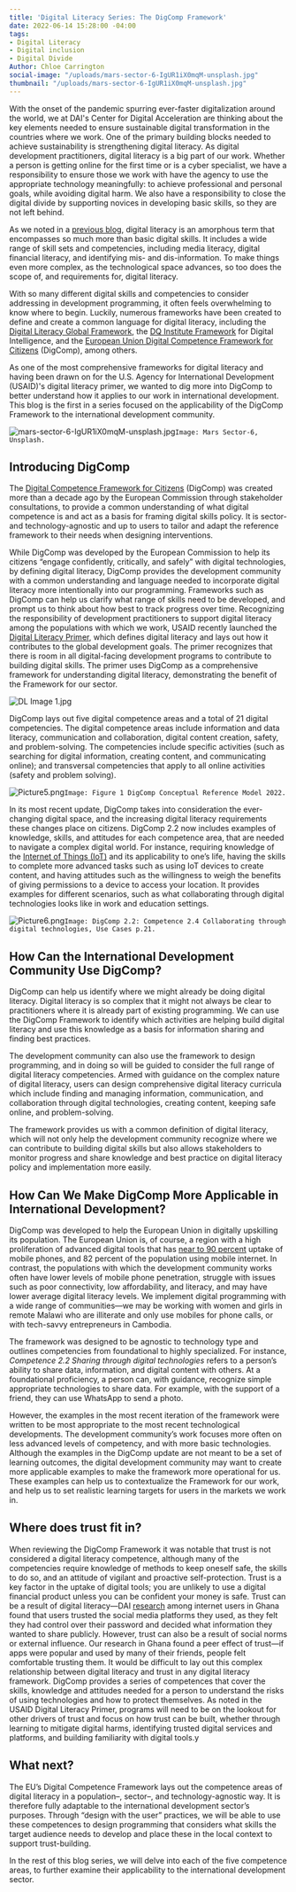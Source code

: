 ```yaml
---
title: 'Digital Literacy Series: The DigComp Framework'
date: 2022-06-14 15:28:00 -04:00
tags:
- Digital Literacy
- Digital inclusion
- Digital Divide
Author: Chloe Carrington
social-image: "/uploads/mars-sector-6-IgUR1iX0mqM-unsplash.jpg"
thumbnail: "/uploads/mars-sector-6-IgUR1iX0mqM-unsplash.jpg"
---
```


With the onset of the pandemic spurring ever-faster digitalization around the world, we at DAI's Center for Digital Acceleration are thinking about the key elements needed to ensure sustainable digital transformation in the countries where we work. One of the primary building blocks needed to achieve sustainability is strengthening digital literacy. As digital development practitioners, digital literacy is a big part of our work. Whether a person is getting online for the first time or is a cyber specialist, we have a responsibility to ensure those we work with have the agency to use the appropriate technology meaningfully: to achieve professional and personal goals, while avoiding digital harm. We also have a responsibility to close the digital divide by supporting novices in developing basic skills, so they are not left behind.

<!--more-->

As we noted in a [previous blog](https://dai-global-digital.com/defining-and-exploring-digital-literacy-in-digital-development.html), digital literacy is an amorphous term that encompasses so much more than basic digital skills. It includes a wide range of skill sets and competencies, including media literacy, digital financial literacy, and identifying mis- and dis-information. To make things even more complex, as the technological space advances, so too does the scope of, and requirements for, digital literacy. 

With so many different digital skills and competencies to consider addressing in development programming, it often feels overwhelming to know where to begin. Luckily, numerous frameworks have been created to define and create a common language for digital literacy, including the [Digital Literacy Global Framework](http://uis.unesco.org/sites/default/files/documents/ip51-global-framework-reference-digital-literacy-skills-2018-en.pdf), the [DQ Institute Framework](https://www.dqinstitute.org/global-standards/) for Digital Intelligence, and the [European Union Digital Competence Framework for Citizens](https://publications.jrc.ec.europa.eu/repository/handle/JRC128415) (DigComp), among others. 

As one of the most comprehensive frameworks for digital literacy and having been drawn on for the U.S. Agency for International Development (USAID)'s digital literacy primer, we wanted to dig more into DigComp to better understand how it applies to our work in international development. This blog is the first in a series focused on the applicability of the DigComp Framework to the international development community.

![mars-sector-6-IgUR1iX0mqM-unsplash.jpg](/uploads/mars-sector-6-IgUR1iX0mqM-unsplash.jpg)`Image: Mars Sector-6, Unsplash.`

## Introducing DigComp

The [Digital Competence Framework for Citizens](https://publications.jrc.ec.europa.eu/repository/handle/JRC128415) (DigComp) was created more than a decade ago by the European Commission through stakeholder consultations, to provide a common understanding of what digital competence is and act as a basis for framing digital skills policy. It is sector- and technology-agnostic and up to users to tailor and adapt the reference framework to their needs when designing interventions. 

While DigComp was developed by the European Commission to help its citizens “engage confidently, critically, and safely” with digital technologies, by defining digital literacy, DigComp provides the development community with a common understanding and language needed to incorporate digital literacy more intentionally into our programming. Frameworks such as DigComp can help us clarify what range of skills need to be developed, and prompt us to think about how best to track progress over time. Recognizing the responsibility of development practitioners to support digital literacy among the populations with which we work, USAID recently launched the [Digital Literacy Primer](https://www.usaid.gov/digital-development/digital-literacy-primer), which defines digital literacy and lays out how it contributes to the global development goals. The primer recognizes that there is room in all digital-facing development programs to contribute to building digital skills. The primer uses DigComp as a comprehensive framework for understanding digital literacy, demonstrating the benefit of the Framework for our sector.

![DL Image 1.jpg](/uploads/DL%20Image%201.jpg)

DigComp lays out five digital competence areas and a total of 21 digital competencies. The digital competence areas include information and data literacy, communication and collaboration, digital content creation, safety, and problem-solving. The competencies include specific activities (such as searching for digital information, creating content, and communicating online); and transversal competencies that apply to all online activities (safety and problem solving). 

![Picture5.png](/uploads/Picture5.png)`Image: Figure 1 DigComp Conceptual Reference Model 2022.`

In its most recent update, DigComp takes into consideration the ever-changing digital space, and the increasing digital literacy requirements these changes place on citizens. DigComp 2.2 now includes examples of knowledge, skills, and attitudes for each competence area, that are needed to navigate a complex digital world. For instance, requiring knowledge of the [Internet of Things (IoT)](https://en.wikipedia.org/wiki/Internet_of_things) and its applicability to one’s life, having the skills to complete more advanced tasks such as using IoT devices to create content, and having attitudes such as the willingness to weigh the benefits of giving permissions to a device to access your location. It provides examples for different scenarios, such as what collaborating through digital technologies looks like in work and education settings. 

![Picture6.png](/uploads/Picture6.png)`Image: DigComp 2.2: Competence 2.4 Collaborating through digital technologies, Use Cases p.21.`

## How Can the International Development Community Use DigComp? 
 
DigComp can help us identify where we might already be doing digital literacy. Digital literacy is so complex that it might not always be clear to practitioners where it is already part of existing programming. We can use the DigComp Framework to identify which activities are helping build digital literacy and use this knowledge as a basis for information sharing and finding best practices. 
 
The development community can also use the framework to design programming, and in doing so will be guided to consider the full range of digital literacy competencies. Armed with guidance on the complex nature of digital literacy, users can design comprehensive digital literacy curricula which include finding and managing information, communication, and collaboration through digital technologies, creating content, keeping safe online, and problem-solving. 

The framework provides us with a common definition of digital literacy, which will not only help the development community recognize where we can contribute to building digital skills but also allows stakeholders to monitor progress and share knowledge and best practice on digital literacy policy and implementation more easily. 

## How Can We Make DigComp More Applicable in International Development?

DigComp was developed to help the European Union in digitally upskilling its population. The European Union is, of course, a region with a high proliferation of advanced digital tools that has [near to 90 percent](https://www.gsma.com/mobileeconomy/wp-content/uploads/2021/09/GSMA_ME_Europe_2021_R_Web_Singles.pdf) uptake of mobile phones, and 82 percent of the population using mobile internet. In contrast, the populations with which the development community works often have lower levels of mobile phone penetration, struggle with issues such as poor connectivity, low affordability, and literacy, and may have lower average digital literacy levels. We implement digital programming with a wide range of communities—we may be working with women and girls in remote Malawi who are illiterate and only use mobiles for phone calls, or with tech-savvy entrepreneurs in Cambodia. 

The framework was designed to be agnostic to technology type and outlines competencies from foundational to highly specialized. For instance, *Competence 2.2 Sharing through digital technologies* refers to a person’s ability to share data, information, and digital content with others. At a foundational proficiency, a person can, with guidance, recognize simple appropriate technologies to share data. For example, with the support of a friend, they can use WhatsApp to send a photo. 

However, the examples in the most recent iteration of the framework were written to be most appropriate to the most recent technological developments. The development community’s work focuses more often on less advanced levels of competency, and with more basic technologies. Although the examples in the DigComp update are not meant to be a set of learning outcomes, the digital development community may want to create more applicable examples to make the framework more operational for us. These examples can help us to contextualize the Framework for our work, and help us to set realistic learning targets for users in the markets we work in. 

## Where does trust fit in?

When reviewing the DigComp Framework it was notable that trust is not considered a digital literacy competence, although many of the competencies require knowledge of methods to keep oneself safe, the skills to do so, and an attitude of vigilant and proactive self-protection. Trust is a key factor in the uptake of digital tools; you are unlikely to use a digital financial product unless you can be confident your money is safe. Trust can be a result of digital literacy—DAI [research](https://dai-global-digital.com/what-are-user-perceptions-of-internet-trust-and-privacy-in-india-and-ghana.html) among internet users in Ghana found that users trusted the social media platforms they used, as they felt they had control over their password and decided what information they wanted to share publicly. However, trust can also be a result of social norms or external influence. Our research in Ghana found a peer effect of trust—if apps were popular and used by many of their friends, people felt comfortable trusting them.  It would be difficult to lay out this complex relationship between digital literacy and trust in any digital literacy framework. DigComp provides a series of competences that cover the skills, knowledge and attitudes needed for a person to understand the risks of using technologies and how to protect themselves. As noted in the USAID Digital Literacy Primer, programs will need to be on the lookout for other drivers of trust and focus on how trust can be built, whether through learning to mitigate digital harms, identifying trusted digital services and platforms, and building familiarity with digital tools.y

## What next?

The EU’s Digital Competence Framework lays out the competence areas of digital literacy in a population–, sector–, and technology-agnostic way. It is therefore fully adaptable to the international development sector’s purposes. Through “design with the user” practices, we will be able to use these competences to design programming that considers what skills the target audience needs to develop and place these in the local context to support trust-building.

In the rest of this blog series, we will delve into each of the five competence areas, to further examine their applicability to the international development sector. 
